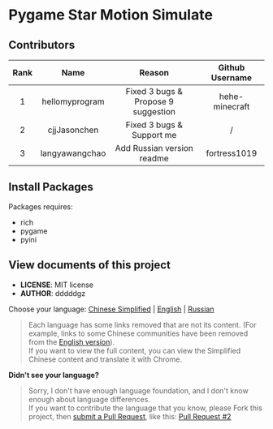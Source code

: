 # Pygame Star Motion Simulate

## Contributors

| Rank |      Name      |               Reason                | Github Username |
|:----:|:--------------:|:-----------------------------------:|:---------------:|
|  1   | hellomyprogram | Fixed 3 bugs & Propose 9 suggestion | hehe-minecraft  |
|  2   |  cjjJasonchen  |      Fixed 3 bugs & Support me      |        /        |
|  3   | langyawangchao |     Add Russian version readme      |  fortress1019   |

## Install Packages

Packages requires:

- rich
- pygame
- pyini

## View documents of this project

- **LICENSE**: MIT license
- **AUTHOR**: dddddgz

Choose your language: [Chinese Simplified](README-zh.md) | [English](README-en.md) | [Russian](README-ru.md)

> Each language has some links removed that are not its content. (For example, links to some Chinese communities have been removed from the [English version](README-en.md)).  
> If you want to view the full content, you can view the Simplified Chinese content and translate it with Chrome.

**Didn't see your language?**  
> Sorry, I don't have enough language foundation, and I don't know enough about language differences.  
> If you want to contribute the language that you know, please Fork this project, then [submit a Pull Request](https://github.com/dddddgz/star-motion-simulate/pulls), like this: [Pull Request #2](https://github.com/dddddgz/star-motion-simulate/pull/2)
